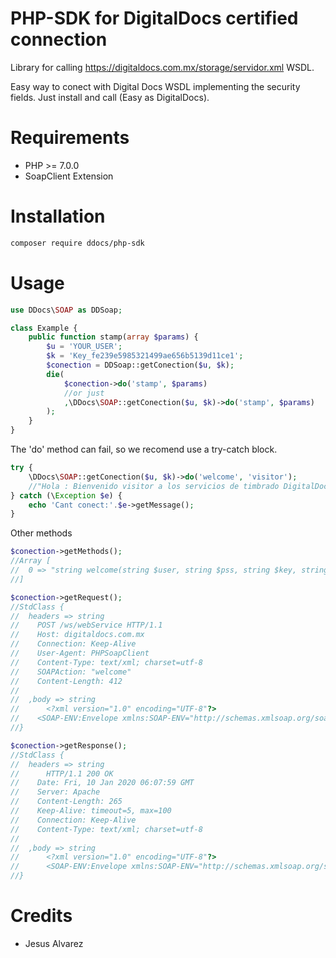 PHP-SDK for DigitalDocs certified connection
=======================

Library for calling https://digitaldocs.com.mx/storage/servidor.xml WSDL.

Easy way to conect with Digital Docs WSDL implementing the security fields. Just install and call (Easy as DigitalDocs).

Requirements
============

* PHP >= 7.0.0
* SoapClient Extension

Installation
============
```bash
composer require ddocs/php-sdk
```

Usage
=====
```php
use DDocs\SOAP as DDSoap;

class Example {
    public function stamp(array $params) {
        $u = 'YOUR_USER';
        $k = 'Key_fe239e5985321499ae656b5139d11ce1';
        $conection = DDSoap::getConection($u, $k);
        die(
            $conection->do('stamp', $params)
            //or just
            ,\DDocs\SOAP::getConection($u, $k)->do('stamp', $params)
        );
    }
}
```

The 'do' method can fail, so we recomend use a try-catch block.
```php
try {
    \DDocs\SOAP::getConection($u, $k)->do('welcome', 'visitor');
    //"Hola : Bienvenido visitor a los servicios de timbrado DigitalDocs"
} catch (\Exception $e) {
    echo 'Cant conect:'.$e->getMessage();
}
```

Other methods
```php
$conection->getMethods();
//Array [
//  0 => "string welcome(string $user, string $pss, string $key, string $name)"
//]

$conection->getRequest();
//StdClass {
//  headers => string
//    POST /ws/webService HTTP/1.1
//    Host: digitaldocs.com.mx
//    Connection: Keep-Alive
//    User-Agent: PHPSoapClient
//    Content-Type: text/xml; charset=utf-8
//    SOAPAction: "welcome"
//    Content-Length: 412    
//
//  ,body => string
//      <?xml version="1.0" encoding="UTF-8"?>
//    <SOAP-ENV:Envelope xmlns:SOAP-ENV="http://schemas.xmlsoap.org/soap/envelope/"><SOAP-ENV:Body><user>96a7e87c38abde431c4eb64bcedac3b2c65b36b6921b41bab67215d702957bb8</user><pss>96a7e87c38abde431c4eb64bcedac3b2c65b36b6921b41bab67215d702957bb8</pss><key>fdd347050b63f31b8542d5b8ac1ec5e7c43568312f6f327a9140fd783ed8bd26</key><name>visitor</name></SOAP-ENV:Body></SOAP-ENV:Envelope>
//}

$conection->getResponse();
//StdClass {
//  headers => string
//      HTTP/1.1 200 OK
//    Date: Fri, 10 Jan 2020 06:07:59 GMT
//    Server: Apache
//    Content-Length: 265
//    Keep-Alive: timeout=5, max=100
//    Connection: Keep-Alive
//    Content-Type: text/xml; charset=utf-8
//
//  ,body => string
//      <?xml version="1.0" encoding="UTF-8"?>
//      <SOAP-ENV:Envelope xmlns:SOAP-ENV="http://schemas.xmlsoap.org/soap/envelope/"><SOAP-ENV:Body><welcomeResponse>Hola : Bienvenido visitor a los servicios de timbrado DigitalDocs</welcomeResponse></SOAP-ENV:Body></SOAP-ENV:Envelope>
//}
```


Credits
=======
* Jesus Alvarez
